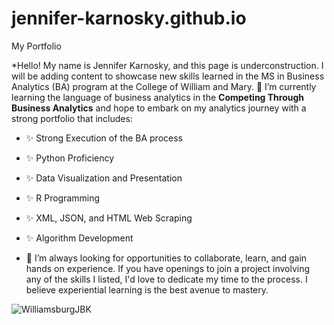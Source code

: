 # jennifer-karnosky.github.io
My Portfolio

*Hello! My name is Jennifer Karnosky, and this page is underconstruction. I will be adding content to showcase new skills learned in the MS in Business Analytics (BA) program at the College of William and Mary. 🌱 I’m currently learning the language of business analytics in the **Competing Through Business Analytics** and hope to embark on my analytics journey with a strong portfolio that includes:

- ✨ Strong Execution of the BA process
- ✨ Python Proficiency
- ✨ Data Visualization and Presentation
- ✨ R Programming 
- ✨ XML, JSON, and HTML Web Scraping
- ✨ Algorithm Development


- 👯 I’m always looking for opportunities to collaborate, learn, and gain hands on experience. If you have openings to join a project involving any of the skills I listed, I'd love to dedicate my time to the process. I believe experiential learning is the best avenue to mastery.

![WilliamsburgJBK](https://user-images.githubusercontent.com/106441386/170880268-2b1a51d6-a1e3-4d48-b9a9-29c63c745970.jpg)
